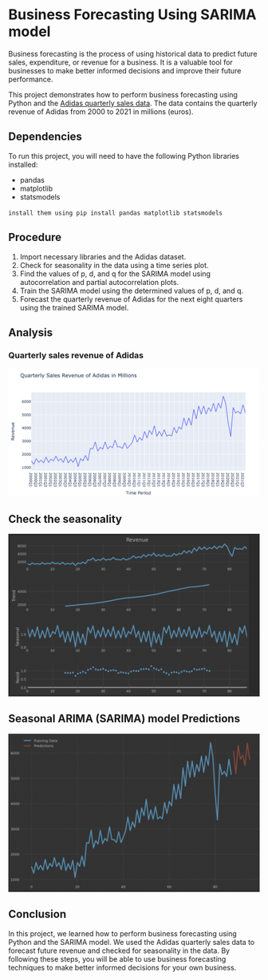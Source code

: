 # Business Forecasting Using SARIMA model

Business forecasting is the process of using historical data to predict future sales, expenditure, or revenue for a business. It is a valuable tool for businesses to make better informed decisions and improve their future performance.

This project demonstrates how to perform business forecasting using Python and the [Adidas quarterly sales data](https://statso.io/quarterly-revenue-analysis-case-study/). The data contains the quarterly revenue of Adidas from 2000 to 2021 in millions (euros).

## Dependencies

To run this project, you will need to have the following Python libraries installed:

- pandas 
- matplotlib 
- statsmodels

`install them using pip install pandas matplotlib statsmodels
`

## Procedure
1. Import necessary libraries and the Adidas dataset.
2. Check for seasonality in the data using a time series plot.
3. Find the values of p, d, and q for the SARIMA model using autocorrelation and partial autocorrelation plots.
4. Train the SARIMA model using the determined values of p, d, and q.
5. Forecast the quarterly revenue of Adidas for the next eight quarters using the trained SARIMA model.

## Analysis

### Quarterly sales revenue of Adidas
<img src="quarterly_sales_revenue.png">

## Check the seasonality
<img src="seasonality.png">

## Seasonal ARIMA (SARIMA) model Predictions
<img src="predictions.png">


## Conclusion
In this project, we learned how to perform business forecasting using Python and the SARIMA model. We used the Adidas quarterly sales data to forecast future revenue and checked for seasonality in the data. By following these steps, you will be able to use business forecasting techniques to make better informed decisions for your own business.

